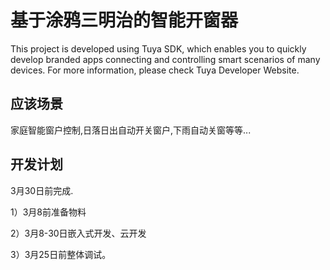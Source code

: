 # 基于涂鸦三明治的智能开窗器
This project is developed using Tuya SDK, which enables you to quickly develop branded apps connecting and controlling smart scenarios of many devices.         For more information, please check Tuya Developer Website.

## 应该场景
家庭智能窗户控制,日落日出自动开关窗户,下雨自动关窗等等...
## 开发计划
3月30日前完成.

1）3月8前准备物料

2）3月8-30日嵌入式开发、云开发

3）3月25日前整体调试。
